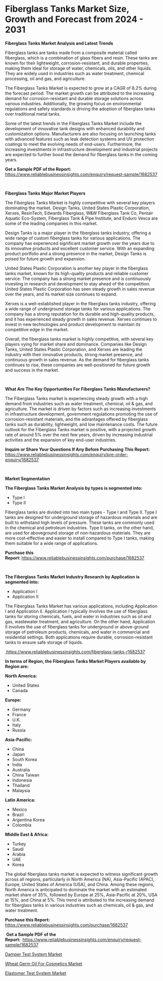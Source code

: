 <p><h1>Fiberglass Tanks Market Size, Growth and Forecast from 2024 - 2031</h1></p><p><strong>Fiberglass Tanks Market Analysis and Latest Trends</strong></p>
<p><p>Fiberglass tanks are tanks made from a composite material called fiberglass, which is a combination of glass fibers and resin. These tanks are known for their lightweight, corrosion-resistant, and durable properties, making them ideal for storage of water, chemicals, oils, and other liquids. They are widely used in industries such as water treatment, chemical processing, oil and gas, and agriculture.</p><p>The Fiberglass Tanks Market is expected to grow at a CAGR of 8.2% during the forecast period. The market growth can be attributed to the increasing demand for corrosion-resistant and durable storage solutions across various industries. Additionally, the growing focus on environmental regulations and safety standards is driving the adoption of fiberglass tanks over traditional metal tanks.</p><p>Some of the latest trends in the Fiberglass Tanks Market include the development of innovative tank designs with enhanced durability and customization options. Manufacturers are also focusing on launching tanks with advanced features such as leak detection systems and UV protection coatings to meet the evolving needs of end-users. Furthermore, the increasing investments in infrastructure development and industrial projects are expected to further boost the demand for fiberglass tanks in the coming years.</p></p>
<p><strong>Get a Sample PDF of the Report:&nbsp;</strong> <a href="https://www.reliablebusinessinsights.com/enquiry/request-sample/1682537">https://www.reliablebusinessinsights.com/enquiry/request-sample/1682537</a></p>
<p>&nbsp;</p>
<p><strong>Fiberglass Tanks Major Market Players</strong></p>
<p><p>The Fiberglass Tanks Market is highly competitive with several key players dominating the market. Design Tanks, United States Plastic Corporation, Xerxes, ResinTech, Edwards Fiberglass, W&W Fiberglass Tank Co, Pentair Aquatic Eco-System, Fiberglass Tank & Pipe Institute, and Enduro Vesca are some of the leading companies in this market.</p><p>Design Tanks is a major player in the fiberglass tanks industry, offering a wide range of custom fiberglass tanks for various applications. The company has experienced significant market growth over the years due to its innovative products and excellent customer service. With an expanding product portfolio and a strong presence in the market, Design Tanks is poised for future growth and expansion.</p><p>United States Plastic Corporation is another key player in the fiberglass tanks market, known for its high-quality products and reliable customer service. The company has a strong market presence and is continuously investing in research and development to stay ahead of the competition. United States Plastic Corporation has seen steady growth in sales revenue over the years, and its market size continues to expand.</p><p>Xerxes is a well-established player in the fiberglass tanks industry, offering a wide range of underground storage tanks for various applications. The company has a strong reputation for its durable and high-quality products, and it has experienced steady growth in sales revenue. Xerxes continues to invest in new technologies and product development to maintain its competitive edge in the market.</p><p>Overall, the fiberglass tanks market is highly competitive, with several key players vying for market share and dominance. Companies like Design Tanks, United States Plastic Corporation, and Xerxes are leading the industry with their innovative products, strong market presence, and continuous growth in sales revenue. As the demand for fiberglass tanks continues to rise, these companies are well-positioned for future growth and success in the market.</p></p>
<p>&nbsp;</p>
<p><strong>What Are The Key Opportunities For Fiberglass Tanks Manufacturers?</strong></p>
<p><p>The Fiberglass Tanks market is experiencing steady growth with a high demand from industries such as water treatment, chemical, oil & gas, and agriculture. The market is driven by factors such as increasing investments in infrastructure development, government regulations promoting the use of corrosion-resistant materials, and the advantages offered by fiberglass tanks such as durability, lightweight, and low maintenance costs. The future outlook for the Fiberglass Tanks market is positive, with a projected growth rate of around 5% over the next few years, driven by increasing industrial activities and the expansion of key end-user industries.</p></p>
<p><strong>Inquire or Share Your Questions If Any Before Purchasing This Report:</strong> <a href="https://www.reliablebusinessinsights.com/enquiry/pre-order-enquiry/1682537">https://www.reliablebusinessinsights.com/enquiry/pre-order-enquiry/1682537</a></p>
<p>&nbsp;</p>
<p><strong>Market Segmentation</strong></p>
<p><strong>The Fiberglass Tanks Market Analysis by types is segmented into:</strong></p>
<p><ul><li>Type I</li><li>Type II</li></ul></p>
<p><p>Fiberglass tanks are divided into two main types - Type I and Type II. Type I tanks are designed for underground storage of hazardous materials and are built to withstand high levels of pressure. These tanks are commonly used in the chemical and petroleum industries. Type II tanks, on the other hand, are used for aboveground storage of non-hazardous materials. They are more cost-effective and easier to install compared to Type I tanks, making them suitable for a wide range of applications.</p></p>
<p><strong>Purchase this Report:&nbsp;</strong><a href="https://www.reliablebusinessinsights.com/purchase/1682537">https://www.reliablebusinessinsights.com/purchase/1682537</a></p>
<p>&nbsp;</p>
<p><strong>The Fiberglass Tanks Market Industry Research by Application is segmented into:</strong></p>
<p><ul><li>Application I</li><li>Application II</li></ul></p>
<p><p>The Fiberglass Tanks Market has various applications, including Application I and Application II. Application I typically involves the use of fiberglass tanks for storing chemicals, fuels, and water in industries such as oil and gas, wastewater treatment, and agriculture. On the other hand, Application II involves the use of fiberglass tanks for underground or above-ground storage of petroleum products, chemicals, and water in commercial and residential settings. Both applications require durable, corrosion-resistant tanks to ensure safe storage of liquids.</p></p>
<p><a href="https://www.reliablebusinessinsights.com/fiberglass-tanks-r1682537">&nbsp;https://www.reliablebusinessinsights.com/fiberglass-tanks-r1682537</a></p>
<p><strong>In terms of Region, the Fiberglass Tanks Market Players available by Region are:</strong></p>
<p>
    <p> <strong> North America: </strong>
        <ul>
            <li>United States</li>
            <li>Canada</li>
        </ul>
        </p> 
    <p> <strong> Europe: </strong>
        <ul>
            <li>Germany</li>
            <li>France</li>
            <li>U.K.</li>
            <li>Italy</li>
            <li>Russia</li>
        </ul>
        </p> 
    <p> <strong> Asia-Pacific: </strong>
        <ul>
            <li>China</li>
            <li>Japan</li>
            <li>South Korea</li>
            <li>India</li>
            <li>Australia</li>
            <li>China Taiwan</li>
            <li>Indonesia</li>
            <li>Thailand</li>
            <li>Malaysia</li>
        </ul>
        </p> 
    <p> <strong> Latin America: </strong>
        <ul>
            <li>Mexico</li>
            <li>Brazil</li>
            <li>Argentina Korea</li>
            <li>Colombia</li>
        </ul>
        </p> 
    <p> <strong> Middle East & Africa: </strong>
        <ul>
            <li>Turkey</li>
            <li>Saudi</li>
            <li>Arabia</li>
            <li>UAE</li>
            <li>Korea</li>
        </ul>
    </p>
    </p>
<p><p>The global fiberglass tanks market is expected to witness significant growth across all regions, particularly in North America (NA), Asia-Pacific (APAC), Europe, United States of America (USA), and China. Among these regions, North America is anticipated to dominate the market with an estimated market share of 35%, followed by Europe at 25%, Asia-Pacific at 20%, USA at 15%, and China at 5%. This trend is attributed to the increasing demand for fiberglass tanks in various industries such as chemicals, oil & gas, and water treatment.</p></p>
<p><strong>Purchase this Report: </strong><a href="https://www.reliablebusinessinsights.com/purchase/1682537">https://www.reliablebusinessinsights.com/purchase/1682537</a></p>
<p>&nbsp;<strong>Get a Sample PDF of the Report:&nbsp;&nbsp;</strong><a href="https://www.reliablebusinessinsights.com/enquiry/request-sample/1682537">https://www.reliablebusinessinsights.com/enquiry/request-sample/1682537</a></p>
<p><strong></strong></p>
<p><p><a href="https://github.com/BurtonGALEN/Market-Research-Report-List-1/blob/main/damper-test-system-market.md">Damper Test System Market</a></p><p><a href="https://view.publitas.com/reportprime-1/wheat-germ-oil-for-cosmetics-market-size-is-growing-at-cagr-of-9-9-this-report-covers-analysis-by-market-segmentation-growth-and-forecast-2024-2031/">Wheat Germ Oil For Cosmetics Market</a></p><p><a href="https://github.com/violawzepeda0462024/Market-Research-Report-List-1/blob/main/elastomer-test-system-market.md">Elastomer Test System Market</a></p></p>